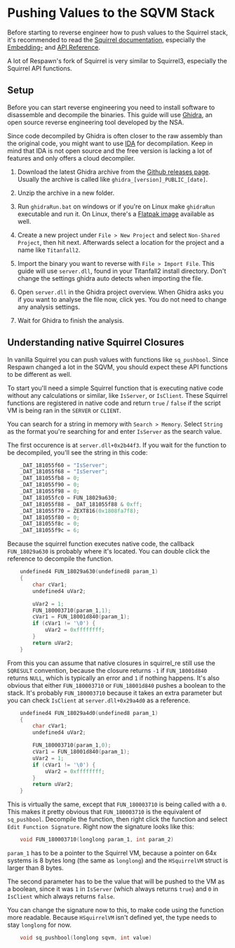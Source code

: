 # Pushing Values to the SQVM Stack

Before starting to reverse engineer how to push values to the Squirrel stack, it's recommended to read the [Squirrel documentation](http://www.squirrel-lang.org/squirreldoc/index.html),
especially the [Embedding-](http://www.squirrel-lang.org/squirreldoc/reference/embedding_squirrel.html)
and [API Reference](http://www.squirrel-lang.org/squirreldoc/reference/api_reference.html).

A lot of Respawn's fork of Squirrel is very similar to Squirrel3, especially the Squirrel API functions.

## Setup

Before you can start reverse engineering you need to install software to disassemble and decompile the binaries. This guide will use [Ghidra](https://ghidra-sre.org/), an open source reverse engineering tool developed by the NSA.

Since code decompiled by Ghidra is often closer to the raw assembly than the original code, you might want to use [IDA](https://hex-rays.com/) for decompilation.
Keep in mind that IDA is not open source and the free version is lacking a lot of features and only offers a cloud decompiler.

1. Download the latest Ghidra archive from the [Github releases page](https://github.com/NationalSecurityAgency/ghidra/releases). Usually the archive is called like `ghidra_[version]_PUBLIC_[date]`.

2. Unzip the archive in a new folder.

3. Run `ghidraRun.bat` on windows or if you're on Linux make `ghidraRun` executable and run it. On Linux, there's a [Flatpak image](https://flathub.org/apps/org.ghidra_sre.Ghidra) available as well.

3. Create a new project under `File > New Project` and select `Non-Shared Project`, then hit next. Afterwards select a location for the project and a name like `Titanfall2`.

4. Import the binary you want to reverse with `File > Import File`. This guide will use `server.dll`, found in your Titanfall2 install directory. Don't change the settings ghidra auto detects when importing the file.

5. Open `server.dll` in the Ghidra project overview. When Ghidra asks you if you want to analyse the file now, click yes. You do not need to change any analysis settings.

6. Wait for Ghidra to finish the analysis.

## Understanding native Squirrel Closures

In vanilla Squirrel you can push values with functions like `sq_pushbool`. Since Respawn changed a lot in the SQVM, you should expect these API functions to be different as well.

To start you'll need a simple Squirrel function that is executing native code without any calculations or similar, like `IsServer`, or `IsClient`.
These Squirrel functions are registered in native code and return `true` / `false` if the script VM is being ran in the `SERVER` or `CLIENT`.

You can search for a string in memory with `Search > Memory`. Select `String` as the format you're searching for and enter `IsServer` as the search value.

The first occurence is at `server.dll+0x2b44f3`. If you wait for the function to be decompiled, you'll see the string in this code:

```c
    _DAT_181055f60 = "IsServer";
    _DAT_181055f68 = "IsServer";
    _DAT_181055fb8 = 0;
    _DAT_181055f90 = 0;
    _DAT_181055f98 = 0;
    _DAT_181055fc0 = FUN_18029a630;
    _DAT_181055f88 = _DAT_181055f88 & 0xff;
    _DAT_181055f70 = ZEXT816(0x1808fa7f8);
    _DAT_181055f80 = 0;
    _DAT_181055f8c = 0;
    _DAT_181055f9c = 6;
```

Because the squirrel function executes native code, the callback `FUN_18029a630` is probably where it's located. You can double click the reference to decompile the function.

```c
    undefined4 FUN_18029a630(undefined8 param_1)
    {
        char cVar1;
        undefined4 uVar2;

        uVar2 = 1;
        FUN_180003710(param_1,1);
        cVar1 = FUN_18001d840(param_1);
        if (cVar1 != '\0') {
            uVar2 = 0xffffffff;
        }
        return uVar2;
    }
```

From this you can assume that native closures in squirrel_re still use the `SQRESULT` convention, because the closure returns `-1` if `FUN_18001d840` returns `NULL`, which is typically an error and `1` if nothing happens.
It's also obvious that either `FUN_180003710` or `FUN_18001d840` pushes a boolean to the stack. It's probably `FUN_180003710` because it takes an extra parameter but you can check `IsClient` at `server.dll+0x29a4d0` as a reference.

```c
    undefined4 FUN_18029a4d0(undefined8 param_1)
    {
        char cVar1;
        undefined4 uVar2;

        FUN_180003710(param_1,0);
        cVar1 = FUN_18001d840(param_1);
        uVar2 = 1;
        if (cVar1 != '\0') {
            uVar2 = 0xffffffff;
        }
        return uVar2;
    }
```

This is virtually the same, except that `FUN_180003710` is being called with a `0`.
This makes it pretty obvious that `FUN_180003710` is the equivalent of `sq_pushbool`.
Decompile the function, then right click the function and select `Edit Function Signature`.
Right now the signature looks like this:

```c
    void FUN_180003710(longlong param_1, int param_2)
```

`param_1` has to be a pointer to the Squirrel VM, because a pointer on 64x systems is 8 bytes long (the same as `longlong`) and the `HSquirrelVM` struct is larger than 8 bytes.

The second parameter has to be the value that will be pushed to the VM as a boolean, since it was `1` in `IsServer` (which always returns `true`) and `0` in `IsClient` which always returns `false`.

You can change the signature now to this, to make code using the function more readable. Because `HSquirrelVM` isn't defined yet, the type needs to stay `longlong` for now.

```c
    void sq_pushbool(longlong sqvm, int value)
```
